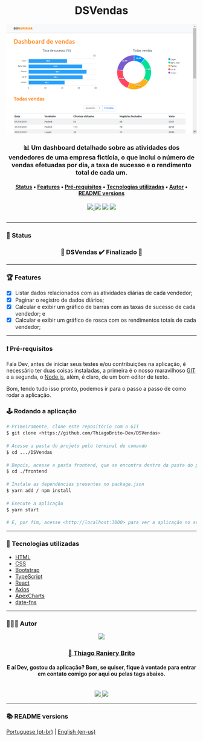 <h1 align="center">DSVendas</h1>

<div align="center">
    <img src="./.github/dsvendas.png">
</div>

<h3 align="center">
    📊 Um dashboard detalhado sobre as atividades dos vendedores de uma empresa fictícia, o que inclui o número de vendas efetuadas por dia, a taxa de sucesso e o rendimento total de cada um.
</h3>

<h4 align="center">
    <a href="#-status">Status</a> •
    <a href="#-features">Features</a> • 
    <a href="#%EF%B8%8F-pré-requisitos">Pré-requisitos</a> • 
    <a href="#-tecnologias-utilizadas">Tecnologias utilizadas</a> • 
    <a href="#-autor">Autor</a> •
    <a href="#-readme-versions">README versions</a>
</h4>

<div align="center">
    <a href="https://thiago-dsvendas.netlify.app/">
      <img src="https://api.netlify.com/api/v1/badges/3d72cf27-bf99-44cd-b7e7-660d2d14845b/deploy-status" />
    </a>
    <img src="https://img.shields.io/github/license/ThiagoBrito-Dev/Podcastr?color=ff8400&style=flat-square" />
    <img src="https://img.shields.io/static/v1?label=version&message=1.0.0&color=ff8400&style=flat-square" />
    <img src="https://img.shields.io/static/v1?label=yarn&message=v1.22.5&color=ff8400&style=flat-square" />
</div>

<br/>
<hr>

### 🏁 Status

<h3 align="center">
	🎉  DSVendas ✔️ Finalizado 🎉
</h3>

<hr>

### 🏆 Features

- [x] Listar dados relacionados com as atividades diárias de cada vendedor;
- [x] Paginar o registro de dados diários;
- [x] Calcular e exibir um gráfico de barras com as taxas de sucesso de cada vendedor; e
- [x] Calcular e exibir um gráfico de rosca com os rendimentos totais de cada vendedor;

<hr>

### ❗️ Pré-requisitos

Fala Dev, antes de iniciar seus testes e/ou contribuições na aplicação, é necessário ter duas coisas instaladas, a primeira é o nosso maravilhoso [GIT](https://git-scm.com) e a segunda, o [Node.js](https://nodejs.org/en/), além, é claro, de um bom editor de texto.

Bom, tendo tudo isso pronto, podemos ir para o passo a passo de como rodar a aplicação.

### 🕹️ Rodando a aplicação

```bash
# Primeiramente, clone este repositório com o GIT
$ git clone <https://github.com/ThiagoBrito-Dev/DSVendas>

# Acesse a pasta do projeto pelo terminal de comando
$ cd .../DSVendas

# Depois, acesse a pasta frontend, que se encontra dentro da pasta do projeto
$ cd ./frontend

# Instale as dependências presentes no package.json
$ yarn add / npm install

# Execute a aplicação
$ yarn start

# E, por fim, acesse <http://localhost:3000> para ver a aplicação no servidor local
```

<hr>

### 🔮 Tecnologias utilizadas

- [HTML](https://devdocs.io/html/)
- [CSS](https://devdocs.io/css/)
- [Bootstrap](https://getbootstrap.com/)
- [TypeScript](https://www.typescriptlang.org/)
- [React](https://pt-br.reactjs.org/)
- [Axios](https://axios-http.com/)
- [ApexCharts](https://apexcharts.com/)
- [date-fns](https://date-fns.org/)

<hr>

### 👨🏽‍🎓 Autor

<div align="center">
    <img src="https://github.com/ThiagoBrito-Dev.png" width="275px" />
    <br />
    <a href="https://twitter.com/JamesRyBrito">
        <h3>
        🤝 Thiago Raniery Brito
        </h3>
    </a>
    <h4>E aí Dev, gostou da aplicação? Bom, se quiser, fique à vontade para entrar em contato comigo por aqui ou pelas tags abaixo.</h4>
    <br />
    <a href="https://www.linkedin.com/in/thiagoranierybrito/">
        <img src="https://img.shields.io/badge/-LinkedIn-blue?style=flat-square&logo=Linkedin&logoColor=white&link=https://www.linkedin.com/in/thiagoranierybrito/" />
    </a>
    <a href="mailto:thiagobritotrs@gmail.com">
        <img src="https://img.shields.io/badge/-Gmail-c14438?style=flat-square&logo=Gmail&logoColor=white&link=mailto:thiagobritotrs@gmail.com" />
    </a>
</div>

<hr>

### 📚 README versions

<p>
    <a href="https://github.com/ThiagoBrito-Dev/DSVendas/blob/main/README.md">Portuguese (pt-br)</a> 
        |   
    <a href="https://github.com/ThiagoBrito-Dev/DSVendas/blob/main/README-en.md">English (en-us)</a>
</p>
